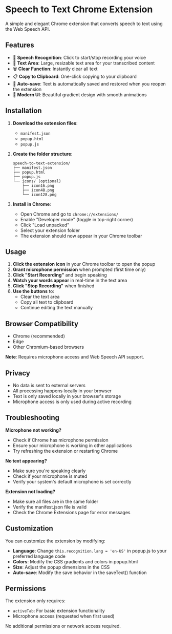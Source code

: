 # Speech to Text Chrome Extension

A simple and elegant Chrome extension that converts speech to text using the Web Speech API.

## Features

- 🎤 **Speech Recognition**: Click to start/stop recording your voice
- 📝 **Text Area**: Large, resizable text area for your transcribed content
- 🗑️ **Clear Function**: Instantly clear all text
- 📋 **Copy to Clipboard**: One-click copying to your clipboard
- 💾 **Auto-save**: Text is automatically saved and restored when you reopen the extension
- 🎨 **Modern UI**: Beautiful gradient design with smooth animations

## Installation

1. **Download the extension files**:
   - `manifest.json`
   - `popup.html`
   - `popup.js`

2. **Create the folder structure**:
   ```
   speech-to-text-extension/
   ├── manifest.json
   ├── popup.html
   ├── popup.js
   └── icons/ (optional)
       ├── icon16.png
       ├── icon48.png
       └── icon128.png
   ```

3. **Install in Chrome**:
   - Open Chrome and go to `chrome://extensions/`
   - Enable "Developer mode" (toggle in top-right corner)
   - Click "Load unpacked"
   - Select your extension folder
   - The extension should now appear in your Chrome toolbar

## Usage

1. **Click the extension icon** in your Chrome toolbar to open the popup
2. **Grant microphone permission** when prompted (first time only)
3. **Click "Start Recording"** and begin speaking
4. **Watch your words appear** in real-time in the text area
5. **Click "Stop Recording"** when finished
6. **Use the buttons** to:
   - Clear the text area
   - Copy all text to clipboard
   - Continue editing the text manually

## Browser Compatibility

- Chrome (recommended)
- Edge
- Other Chromium-based browsers

**Note**: Requires microphone access and Web Speech API support.

## Privacy

- No data is sent to external servers
- All processing happens locally in your browser
- Text is only saved locally in your browser's storage
- Microphone access is only used during active recording

## Troubleshooting

**Microphone not working?**
- Check if Chrome has microphone permission
- Ensure your microphone is working in other applications
- Try refreshing the extension or restarting Chrome

**No text appearing?**
- Make sure you're speaking clearly
- Check if your microphone is muted
- Verify your system's default microphone is set correctly

**Extension not loading?**
- Make sure all files are in the same folder
- Verify the manifest.json file is valid
- Check the Chrome Extensions page for error messages

## Customization

You can customize the extension by modifying:
- **Language**: Change `this.recognition.lang = 'en-US'` in popup.js to your preferred language code
- **Colors**: Modify the CSS gradients and colors in popup.html
- **Size**: Adjust the popup dimensions in the CSS
- **Auto-save**: Modify the save behavior in the saveText() function

## Permissions

The extension only requires:
- `activeTab`: For basic extension functionality
- Microphone access (requested when first used)

No additional permissions or network access required.
